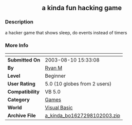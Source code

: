 ﻿<div align="center">

## a kinda fun hacking game


</div>

### Description

a hacker game that shows sleep, do events instead of timers
 
### More Info
 


<span>             |<span>
---                |---
**Submitted On**   |2003-08-10 15:33:08
**By**             |[Ryan M](https://github.com/Planet-Source-Code/PSCIndex/blob/master/ByAuthor/ryan-m.md)
**Level**          |Beginner
**User Rating**    |5.0 (10 globes from 2 users)
**Compatibility**  |VB 5\.0
**Category**       |[Games](https://github.com/Planet-Source-Code/PSCIndex/blob/master/ByCategory/games__1-38.md)
**World**          |[Visual Basic](https://github.com/Planet-Source-Code/PSCIndex/blob/master/ByWorld/visual-basic.md)
**Archive File**   |[a\_kinda\_bo1627298102003\.zip](https://github.com/Planet-Source-Code/ryan-m-a-kinda-fun-hacking-game__1-47577/archive/master.zip)








